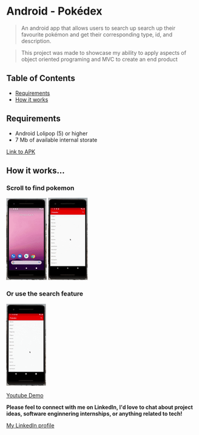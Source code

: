 # Android - Pokédex
> An android app that allows users to search up search up their favourite pokémon and get their corresponding type, id, and description.

> This project was made to showcase my ability to apply aspects of object oriented programing and MVC to create an end product

## Table of Contents
* [Requirements](#requirements)
* [How it works](#how-it-works)

## Requirements
* Android Lolipop (5) or higher
* 7 Mb of available internal storate

[Link to APK](./app/build/outputs/apk/debug)

## How it works...
### Scroll to find pokemon
![pokedex_scroll](./images/pokedex_0_cropped.gif "Pokedex Scroll")
![pokedex_find](./images/pokedex_1_cropped.gif "Pokedex Find")

### Or use the search feature
![pokedex_search](./images/pokedex_2_cropped.gif "Pokedex Search")

[Youtube Demo](https://youtu.be/jO8Q7Gc2fUM "Pokedex Demo")

__Please feel to connect with me on LinkedIn, I'd love to chat about project ideas, software enginnering internships, or anything related to tech!__

[My LinkedIn profile](https://www.linkedin.com/in/tmrahman/ "LinkedIn Profile")